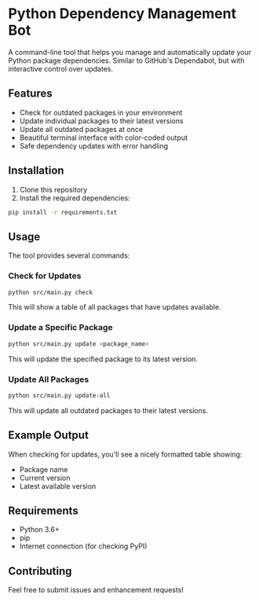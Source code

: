 # Python Dependency Management Bot

A command-line tool that helps you manage and automatically update your Python package dependencies. Similar to GitHub's Dependabot, but with interactive control over updates.

## Features

- Check for outdated packages in your environment
- Update individual packages to their latest versions
- Update all outdated packages at once
- Beautiful terminal interface with color-coded output
- Safe dependency updates with error handling

## Installation

1. Clone this repository
2. Install the required dependencies:
```bash
pip install -r requirements.txt
```

## Usage

The tool provides several commands:

### Check for Updates
```bash
python src/main.py check
```
This will show a table of all packages that have updates available.

### Update a Specific Package
```bash
python src/main.py update <package_name>
```
This will update the specified package to its latest version.

### Update All Packages
```bash
python src/main.py update-all
```
This will update all outdated packages to their latest versions.

## Example Output

When checking for updates, you'll see a nicely formatted table showing:
- Package name
- Current version
- Latest available version

## Requirements

- Python 3.6+
- pip
- Internet connection (for checking PyPI)

## Contributing

Feel free to submit issues and enhancement requests! 